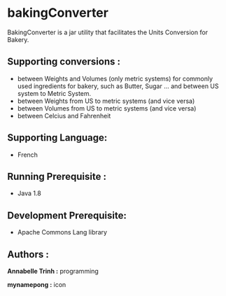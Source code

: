 # bakingConverter

BakingConverter is a jar utility that facilitates the Units Conversion for Bakery.

## Supporting conversions :
* between Weights and Volumes (only metric systems) for commonly used ingredients for bakery, such as Butter, Sugar ...
and between US system to Metric System.
* between Weights from US to metric systems (and vice versa)
* between Volumes from US to metric systems (and vice versa)
* between Celcius and Fahrenheit

## Supporting Language:
* French

## Running Prerequisite :
* Java 1.8 

## Development Prerequisite:
* Apache Commons Lang library

## Authors :
**Annabelle Trinh :** programming

**mynamepong :** icon 
